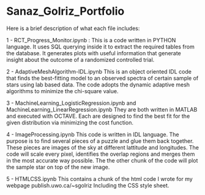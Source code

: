# Sanaz_Golriz_Portfolio


Here is a brief description of what each file includes: 

1 - RCT_Progress_Monitor.ipynb :
    This is a code written in PYTHON language. It uses SQL querying inside it to extract
    the required tables from the database. It generates plots with useful information that
    generate insight about the outcome of a randomized controlled trial. 

2 - AdaptiveMeshAlgorithm-IDL.ipynb
    This is an object oriented IDL code that finds the best-fitting model to an 
    observed spectra of certain sample of stars using lab based data. The code adopts 
    the dynamic adaptive mesh algorithms to minimize the chi-square value.  


3 - MachineLearning_LogisticRegression.ipynb and MachineLearning_LinearRegression.ipynb 
    They are both written in MATLAB and executed with OCTAVE. Each are designed to 
    find the best fit for the given distribution via minimizing the cost function. 

4 - ImageProcessing.ipynb 
    This code is written in IDL language. The purpose is to find several pieces of a 
    puzzle and glue them back together. These pieces are images of the sky at different
    lattitude and longitudes. The code will scale every pixel, identifies the overlap
    regions and merges them in the most accurate way possible. The the other chunk
    of the code will plot the sample star on top of the new image. 

5 -  HTMLCSS.ipynb
     This contains a chunk of the html code I wrote for my webpage publish.uwo.ca/~sgolriz
     Including the CSS style sheet. 